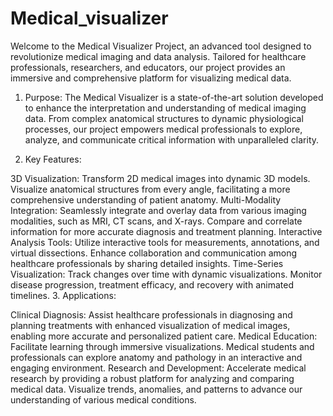 # Medical_visualizer
Welcome to the Medical Visualizer Project, an advanced tool designed to revolutionize medical imaging and data analysis. Tailored for healthcare professionals, researchers, and educators, our project provides an immersive and comprehensive platform for visualizing medical data. 
1. Purpose:
The Medical Visualizer is a state-of-the-art solution developed to enhance the interpretation and understanding of medical imaging data. From complex anatomical structures to dynamic physiological processes, our project empowers medical professionals to explore, analyze, and communicate critical information with unparalleled clarity.

2. Key Features:

3D Visualization: Transform 2D medical images into dynamic 3D models. Visualize anatomical structures from every angle, facilitating a more comprehensive understanding of patient anatomy.
Multi-Modality Integration: Seamlessly integrate and overlay data from various imaging modalities, such as MRI, CT scans, and X-rays. Compare and correlate information for more accurate diagnosis and treatment planning.
Interactive Analysis Tools: Utilize interactive tools for measurements, annotations, and virtual dissections. Enhance collaboration and communication among healthcare professionals by sharing detailed insights.
Time-Series Visualization: Track changes over time with dynamic visualizations. Monitor disease progression, treatment efficacy, and recovery with animated timelines.
3. Applications:

Clinical Diagnosis: Assist healthcare professionals in diagnosing and planning treatments with enhanced visualization of medical images, enabling more accurate and personalized patient care.
Medical Education: Facilitate learning through immersive visualizations. Medical students and professionals can explore anatomy and pathology in an interactive and engaging environment.
Research and Development: Accelerate medical research by providing a robust platform for analyzing and comparing medical data. Visualize trends, anomalies, and patterns to advance our understanding of various medical conditions.

